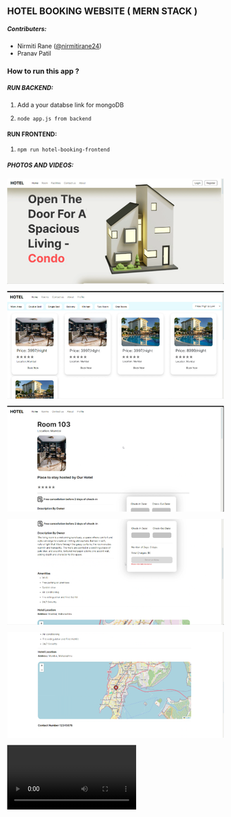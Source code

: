 ## HOTEL BOOKING WEBSITE ( MERN STACK )

##### Contributers:

- Nirmiti Rane ([@nirmitirane24](https://github.com/nirmitirane24)) <br>
- Pranav Patil 


### How to run this app ?

##### RUN BACKEND:

1. Add a your databse link for mongoDB 

2. `node app.js from backend`

#### RUN FRONTEND:

1. `npm run hotel-booking-frontend`

##### PHOTOS AND VIDEOS:

![ss1](video/ss1.png) <br>

![ss2](video/ss2.png) <br>

![ss3](video/ss3.png) <br>

![ss4](video/ss4.png) <br>

![ss5](video/ss5.png) <br>

<video controls src="video/AppRecording.mp4" title="video">VIDEO</video>


